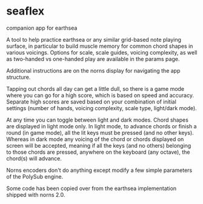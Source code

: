 # seaflex
companion app for earthsea

A tool to help practice earthsea or any similar grid-based note playing surface,
in particular to build muscle memory for common chord shapes in various voicings. Options 
for scale, scale guides, voicing complexity, as well as two-handed vs one-handed play are 
available in the params page. 

Additional instructions are on the norns display for navigating the app structure.

Tapping out chords all day can get a little dull, so there is a game mode where you can
go for a high score, which is based on speed and accuracy. Separate high scores are saved
based on your combination of initial settings (number of hands, voicing complexity, scale
type, light/dark mode).

At any time you can toggle between light and dark modes. Chord shapes are displayed in 
light mode only. In light mode, to advance chords or finish a round (in game mode), all the 
lit keys must be pressed (and no other keys). Whereas in dark mode any voicing of the chord
or chords displayed on screen will be accepted, meaning if all the keys (and no others)
belonging to those chords are pressed, anywhere on the keyboard (any octave), the chord(s) 
will advance.

Norns encoders don't do anything except modify a few simple parameters of the PolySub
engine.

Some code has been copied over from the earthsea implementation shipped with norns 2.0.
